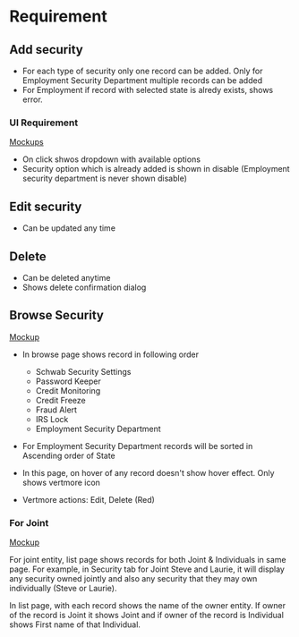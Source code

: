 # Requirement

## Add security

- For each type of security only one record can be added. Only for Employment Security Department multiple records can be added
- For Employment if record with selected state is alredy exists, shows error.

### UI Requirement

[Mockups](https://gallery.io/projects/MCHbtQVoQ2HCZfBS-vT-eRyP/files/MCEJu8Y2hyDScfIVUJ9oFuseKqumEpFAbNA)

- On click shwos dropdown with available options
- Security option which is already added is shown in disable (Employment security department is never shown disable)

## Edit security

- Can be updated any time

## Delete

- Can be deleted anytime
- Shows delete confirmation dialog

## Browse Security

[Mockup](https://gallery.io/projects/MCHbtQVoQ2HCZfBS-vT-eRyP/files/MCEJu8Y2hyDScQUKjTkI3fu_r7NX3ezmF9s)

- In browse page shows record in following order
  - Schwab Security Settings
  - Password Keeper
  - Credit Monitoring
  - Credit Freeze
  - Fraud Alert
  - IRS Lock
  - Employment Security Department
  
- For Employment Security Department records will be sorted in Ascending order of State
- In this page, on hover of any record doesn't show hover effect. Only shows vertmore icon
- Vertmore actions: Edit, Delete (Red)

### For Joint

[Mockup](https://gallery.io/projects/MCHbtQVoQ2HCZfBS-vT-eRyP/files/MCEJu8Y2hyDScWZII774Qp6ju3A0qDd-OQA)

For joint entity, list page shows records for both Joint & Individuals in same page. For example, in Security tab for Joint Steve and Laurie, it will display any security owned jointly and also any security that they may own individually (Steve or Laurie).

In list page, with each record shows the name of the owner entity. If owner of the record is Joint it shows Joint and if owner of the record is Individual shows First name of that Individual.
